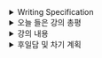 <details>
<summary>Writing Specification</summary>
<div markdown="1">

>Date : 22.02.03
>
>강좌 분류 : Data Visualization
>
>>강좌 번호 : 1-1
>>
>>제목 : Introduction to Visualization - Welcome to Visualization
>
>>강좌 번호 : 1-2
>>
>>제목 : Introduction to Visualization - 시각화의 요소
>
>>강좌 번호 : 1-3
>>
>>제목 : Introduction to Visualization - Python과 Matplotlib 
>
>>강좌 번호 : 2-1
>>
>>제목 : 기본적인 차트의 사용 - Bar Plot 사용하기
>
>>강좌 번호 : 2-2
>>
>>제목 : 기본적인 차트의 사용 - Line Plot 사용하기
>
>>강좌 번호 : 2-3
>>
>>제목 : 기본적인 차트의 사용 - Scatter Plot 사용하기

</div>
</details>

<details>
<summary>오늘 들은 강의 총평</summary>
<div markdown="1">

2일 남았는데 강의를 20개 가까이 뿌리고 **실습 성향이 강한 강의**를 뿌려주시다니!!!!!!!

급한대로 강의는 들어놓고 천천히 코딩해보면서 연습하기로 정했다.

강의 하나의 코딩을 병행하여 학습하면 1시간 30분 정도 걸리던데 큰일났다!!!

별개로 지금 하는 강의는 역대급으로 유익한 강의인 것 같다.

시각화의 중요성을 잊고 살았는데, 이 시각화가 얼마나 중요한지 깨닫는 것이 인상적이다.

Matplotlib은 맨날 할 때 마다 명령어를 찾아서 적고 그러는데

이번 강의 후에도 조금 기억이 나면 좋겠지만, 잘 안나더래도 어떻게 할지 알게 될 것 같아서 좋다.

</div>
</details>

<details>
<summary>강의 내용</summary>
<div markdown="1">

이번 주 강의 내용은 전부 **코딩파일을 별첨**하는 것으로 대체한다.

이 것... 그림과 함께 다시 적기 너무 힘들다.

Notion에는 그림이 첨부되어 올라가지 않을까 싶기도 한데 그건 보고.

1. Python&Matplotlib.py -> 1-3강 코드

2. BarPlot.py -> 2-1강 코드

3. LinePlot.py -> 2-2강 코드

4. ScatterPlot.py -> 2-3강 코드

</div>
</details>

<details>
<summary>후일담 및 차기 계획</summary>
<div markdown="1">

몸이 나갔다.

... 사실 요근래 무리를 좀 했다. 굉장히 많은 무리를 했다..

잠.. 하루에 8시간은 잘 수 있을까...? 겨우 4시간~6시간 수준으로 자는데.

별개로 ResNet 구현이 안 되다가 막판에 잘 되어 기분이 좋다.

그런데.. loss가 떨어지질 않는 것을 보니, CIFAR-10 구조를 그대로 적용하지 않은 것이 문제가 되는 듯 하다.

흠.. 저것만 수정하면 하나의 신경망을 구현했다는 사실에 뿌듯할 것 같다.

차기 계획

1. 강의 일단 들어놓기

2. RNN 마무리 짓기

</div>
</details>

